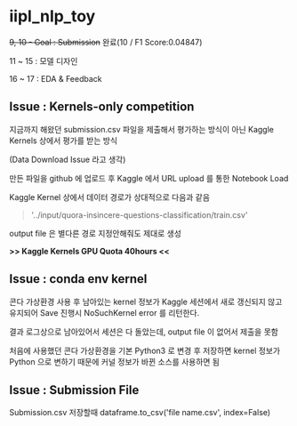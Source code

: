 # iipl_nlp_toy

~~9, 10 - Goal : Submission~~
완료(10 / F1 Score:0.04847)

11 ~ 15 : 모델 디자인

16 ~ 17 : EDA & Feedback


## Issue : Kernels-only competition

지금까지 해왔던 submission.csv 파일을 제출해서 평가하는 방식이 아닌 Kaggle Kernels 상에서 평가를 받는 방식

(Data Download Issue 라고 생각)

만든 파일을 github 에 업로드 후 Kaggle 에서 URL upload 를 통한 Notebook Load

Kaggle Kernel 상에서 데이터 경로가 상대적으로 다음과 같음 

> '../input/quora-insincere-questions-classification/train.csv'

output file 은 별다른 경로 지정안해줘도 제대로 생성

**>> Kaggle Kernels GPU Quota 40hours <<**

## Issue : conda env kernel 

콘다 가상환경 사용 후 남아있는 kernel 정보가 Kaggle 세션에서 새로 갱신되지 않고 유지되어 Save 진행시 NoSuchKernel error 를 리턴한다.

결과 로그상으로 남아있어서 세션은 다 돌았는데, output file 이 없어서 제출을 못함 

처음에 사용했던 콘다 가상환경을 기본 Python3 로 변경 후 저장하면 kernel 정보가 Python 으로 변하기 때문에 커널 정보가 바뀐 소스를 사용하면 됨

## Issue : Submission File

Submission.csv 저장할때 dataframe.to_csv('file name.csv', index=False)

